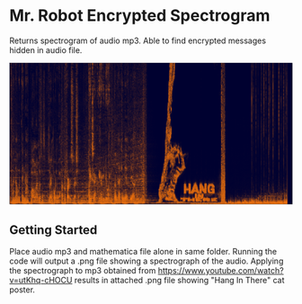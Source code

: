 # Mr. Robot Encrypted Spectrogram

Returns spectrogram of audio mp3. Able to find encrypted messages hidden in audio file.

![](spectrogram.png)


## Getting Started

Place audio mp3 and mathematica file alone in same folder. Running the code will output a .png file showing a spectrograph of the audio. Applying the spectrograph to mp3 obtained from https://www.youtube.com/watch?v=utKhq-cHOCU results in attached .png file showing "Hang In There" cat poster.



